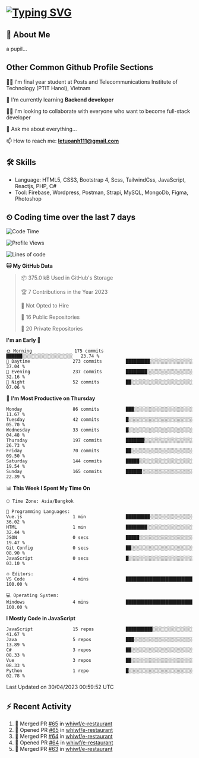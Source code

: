# [![Typing SVG](https://readme-typing-svg.herokuapp.com?color=%23FFC83D&lines=Hi%2C+I'm+Le%2C+Tu+Oanh+%F0%9F%91%8B)](https://git.io/typing-svg)

## 🚀 About Me
a pupil...

<!-- ![GitHub metrics](https://metrics.lecoq.io/whiwf)   -->

## Other Common Github Profile Sections

👩‍🎓 I'm final year student at Posts and Telecommunications Institute of Technology (PTIT Hanoi), Vietnam

🌱 I'm currently learning **Backend developer**

👯‍♀️ I'm looking to collaborate with everyone who want to become full-stack developer

💬 Ask me about everything...

📫 How to reach me: **letuoanh111@gmail.com**

## 🛠 Skills
- Language: HTML5, CSS3, Bootstrap 4, Scss, TailwindCss, JavaScript, Reactjs, PHP, C#
- Tool: Firebase, Wordpress, Postman, Strapi, MySQL, MongoDb, Figma, Photoshop

## ⏲ Coding time over the last 7 days
<!--START_SECTION:waka-->
![Code Time](http://img.shields.io/badge/Code%20Time-688%20hrs%2017%20mins-blue)

![Profile Views](http://img.shields.io/badge/Profile%20Views-0-blue)

![Lines of code](https://img.shields.io/badge/From%20Hello%20World%20I%27ve%20Written-311.3%20thousand%20lines%20of%20code-blue)

**🐱 My GitHub Data** 

> 📦 375.0 kB Used in GitHub's Storage 
 > 
> 🏆 7 Contributions in the Year 2023
 > 
> 🚫 Not Opted to Hire
 > 
> 📜 16 Public Repositories 
 > 
> 🔑 20 Private Repositories 
 > 
**I'm an Early 🐤** 

```text
🌞 Morning                175 commits         ██████░░░░░░░░░░░░░░░░░░░   23.74 % 
🌆 Daytime                273 commits         █████████░░░░░░░░░░░░░░░░   37.04 % 
🌃 Evening                237 commits         ████████░░░░░░░░░░░░░░░░░   32.16 % 
🌙 Night                  52 commits          ██░░░░░░░░░░░░░░░░░░░░░░░   07.06 % 
```
📅 **I'm Most Productive on Thursday** 

```text
Monday                   86 commits          ███░░░░░░░░░░░░░░░░░░░░░░   11.67 % 
Tuesday                  42 commits          █░░░░░░░░░░░░░░░░░░░░░░░░   05.70 % 
Wednesday                33 commits          █░░░░░░░░░░░░░░░░░░░░░░░░   04.48 % 
Thursday                 197 commits         ███████░░░░░░░░░░░░░░░░░░   26.73 % 
Friday                   70 commits          ██░░░░░░░░░░░░░░░░░░░░░░░   09.50 % 
Saturday                 144 commits         █████░░░░░░░░░░░░░░░░░░░░   19.54 % 
Sunday                   165 commits         ██████░░░░░░░░░░░░░░░░░░░   22.39 % 
```


📊 **This Week I Spent My Time On** 

```text
🕑︎ Time Zone: Asia/Bangkok

💬 Programming Languages: 
Vue.js                   1 min               █████████░░░░░░░░░░░░░░░░   36.02 % 
HTML                     1 min               ████████░░░░░░░░░░░░░░░░░   32.44 % 
JSON                     0 secs              █████░░░░░░░░░░░░░░░░░░░░   19.47 % 
Git Config               0 secs              ██░░░░░░░░░░░░░░░░░░░░░░░   08.90 % 
JavaScript               0 secs              █░░░░░░░░░░░░░░░░░░░░░░░░   03.10 % 

🔥 Editors: 
VS Code                  4 mins              █████████████████████████   100.00 % 

💻 Operating System: 
Windows                  4 mins              █████████████████████████   100.00 % 
```

**I Mostly Code in JavaScript** 

```text
JavaScript               15 repos            ██████████░░░░░░░░░░░░░░░   41.67 % 
Java                     5 repos             ███░░░░░░░░░░░░░░░░░░░░░░   13.89 % 
C#                       3 repos             ██░░░░░░░░░░░░░░░░░░░░░░░   08.33 % 
Vue                      3 repos             ██░░░░░░░░░░░░░░░░░░░░░░░   08.33 % 
Python                   1 repo              █░░░░░░░░░░░░░░░░░░░░░░░░   02.78 % 
```




 Last Updated on 30/04/2023 00:59:52 UTC
<!--END_SECTION:waka-->

## ⚡ Recent Activity
<!-- [![Top Langs](https://github-readme-stats.vercel.app/api/top-langs/?username=whiwf&layout=compact&theme=radical&hide=css)](https://github.com/anuraghazra/github-readme-stats)
 -->
<!-- <p><img align="center" src="https://github-readme-streak-stats.herokuapp.com/?user=oanhlt111&theme=radical" alt="oanhlt111" /></p> -->


<!--START_SECTION:activity-->
1. 🎉 Merged PR [#65](https://github.com/whiwf/e-restaurant/pull/65) in [whiwf/e-restaurant](https://github.com/whiwf/e-restaurant)
2. 💪 Opened PR [#65](https://github.com/whiwf/e-restaurant/pull/65) in [whiwf/e-restaurant](https://github.com/whiwf/e-restaurant)
3. 🎉 Merged PR [#64](https://github.com/whiwf/e-restaurant/pull/64) in [whiwf/e-restaurant](https://github.com/whiwf/e-restaurant)
4. 💪 Opened PR [#64](https://github.com/whiwf/e-restaurant/pull/64) in [whiwf/e-restaurant](https://github.com/whiwf/e-restaurant)
5. 🎉 Merged PR [#63](https://github.com/whiwf/e-restaurant/pull/63) in [whiwf/e-restaurant](https://github.com/whiwf/e-restaurant)
<!--END_SECTION:activity-->
